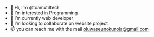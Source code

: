 - 👋 Hi, I’m @toamutiltech
- 👀 I’m interested in Programming
- 🌱 I’m currently web developer
- 💞️ I’m looking to collaborate on website project
- 📫 you can reach me with the mail oluwaseunokunola@gmail.com

<!---
toamutiltech/toamutiltech is a ✨ special ✨ repository because its `README.md` (this file) appears on your GitHub profile.
You can click the Preview link to take a look at your changes.
--->
